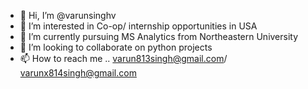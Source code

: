 - 👋 Hi, I’m @varunsinghv
- 👀 I’m interested in Co-op/ internship opportunities in USA
- 🌱 I’m currently pursuing MS Analytics from Northeastern University 
- 💞️ I’m looking to collaborate on python projects 
- 📫 How to reach me .. varun813singh@gmail.com/ varunx814singh@gmail.com

<!---
varunsinghv/varunsinghv is a ✨ special ✨ repository because its `README.md` (this file) appears on your GitHub profile.
You can click the Preview link to take a look at your changes.
--->

